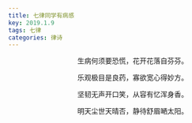 ```yaml
---
title: 七律同学有病感
key: 2019.1.9
tags: 七律
categories: 律诗
---
```


<p align="center">生病何须要恐慌，花开花落自芬芬。
</p>
<p align="center">乐观极目是良药，寡欲宽心得妙方。
</p>
<p align="center">坚韧无声开口笑，从容有忆浑身香。
</p>
<p align="center">明天尘世天晴否，静待舒眉嗮太阳。
</p>
